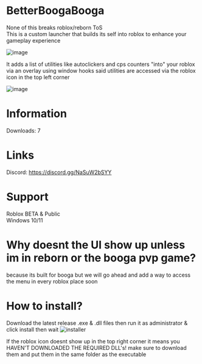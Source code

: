 # BetterBoogaBooga

None of this breaks roblox/reborn ToS</br>
This is a custom launcher that builds its self into roblox to enhance your gameplay experience

![image](https://user-images.githubusercontent.com/83557555/200167042-508f5966-6544-416b-aa7c-a22b5b25ca2e.png)

It adds a list of utilities like autoclickers and cps counters "into" your roblox via an overlay using window hooks
said utilities are accessed via the roblox icon in the top left corner

![image](https://user-images.githubusercontent.com/83557555/200167056-e6900475-b521-4dc9-90d1-b3535c93fce8.png)

# Information
Downloads: 7

# Links
Discord: https://discord.gg/NaSuW2bSYY

# Support
Roblox BETA & Public </br>
Windows 10/11

# Why doesnt the UI show up unless im in reborn or the booga pvp game?
because its built for booga but we will go ahead and add a way to access the menu in every roblox place soon

# How to install?
Download the latest release .exe & .dll files then run it as administrator & click install then wait
![installer](https://user-images.githubusercontent.com/83557555/200166856-4bf6e3be-4af3-4d42-898c-b345269ae6f8.png)

If the roblox icon doesnt show up in the top right corner it means you HAVEN'T DOWNLOADED THE REQUIRED DLL's!
make sure to download them and put them in the same folder as the executable
